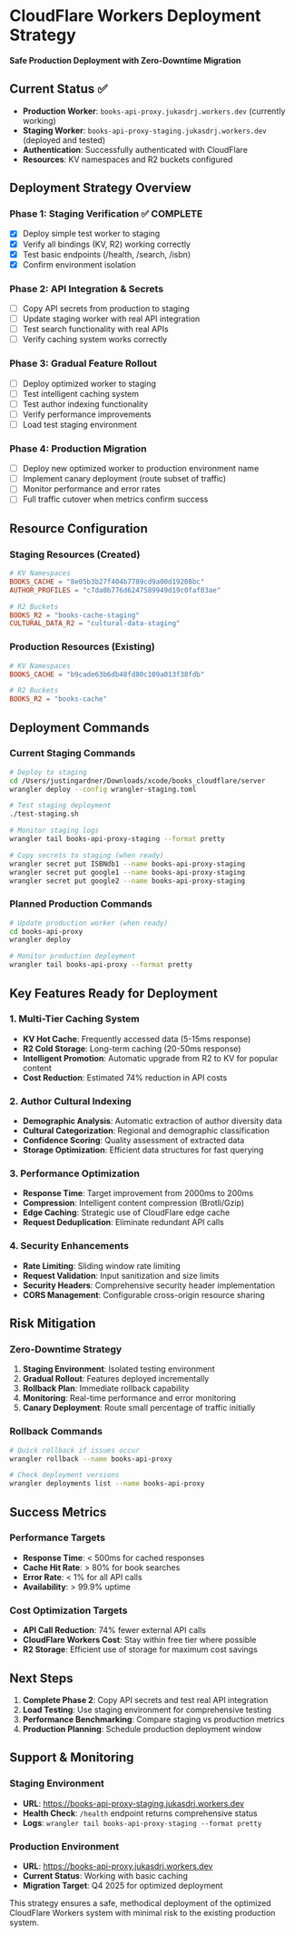# CloudFlare Workers Deployment Strategy
**Safe Production Deployment with Zero-Downtime Migration**

## Current Status ✅

- **Production Worker**: `books-api-proxy.jukasdrj.workers.dev` (currently working)
- **Staging Worker**: `books-api-proxy-staging.jukasdrj.workers.dev` (deployed and tested)
- **Authentication**: Successfully authenticated with CloudFlare
- **Resources**: KV namespaces and R2 buckets configured

## Deployment Strategy Overview

### Phase 1: Staging Verification ✅ COMPLETE
- [x] Deploy simple test worker to staging
- [x] Verify all bindings (KV, R2) working correctly
- [x] Test basic endpoints (/health, /search, /isbn)
- [x] Confirm environment isolation

### Phase 2: API Integration & Secrets
- [ ] Copy API secrets from production to staging
- [ ] Update staging worker with real API integration
- [ ] Test search functionality with real APIs
- [ ] Verify caching system works correctly

### Phase 3: Gradual Feature Rollout
- [ ] Deploy optimized worker to staging
- [ ] Test intelligent caching system
- [ ] Test author indexing functionality
- [ ] Verify performance improvements
- [ ] Load test staging environment

### Phase 4: Production Migration
- [ ] Deploy new optimized worker to production environment name
- [ ] Implement canary deployment (route subset of traffic)
- [ ] Monitor performance and error rates
- [ ] Full traffic cutover when metrics confirm success

## Resource Configuration

### Staging Resources (Created)
```toml
# KV Namespaces
BOOKS_CACHE = "8e05b3b27f404b7789cd9a00d19208bc"
AUTHOR_PROFILES = "c7da0b776d6247589949d19c0faf03ae"

# R2 Buckets
BOOKS_R2 = "books-cache-staging"
CULTURAL_DATA_R2 = "cultural-data-staging"
```

### Production Resources (Existing)
```toml
# KV Namespaces
BOOKS_CACHE = "b9cade63b6db48fd80c109a013f38fdb"

# R2 Buckets  
BOOKS_R2 = "books-cache"
```

## Deployment Commands

### Current Staging Commands
```bash
# Deploy to staging
cd /Users/justingardner/Downloads/xcode/books_cloudflare/server
wrangler deploy --config wrangler-staging.toml

# Test staging deployment
./test-staging.sh

# Monitor staging logs
wrangler tail books-api-proxy-staging --format pretty

# Copy secrets to staging (when ready)
wrangler secret put ISBNdb1 --name books-api-proxy-staging
wrangler secret put google1 --name books-api-proxy-staging
wrangler secret put google2 --name books-api-proxy-staging
```

### Planned Production Commands
```bash
# Update production worker (when ready)
cd books-api-proxy
wrangler deploy

# Monitor production deployment
wrangler tail books-api-proxy --format pretty
```

## Key Features Ready for Deployment

### 1. Multi-Tier Caching System
- **KV Hot Cache**: Frequently accessed data (5-15ms response)
- **R2 Cold Storage**: Long-term caching (20-50ms response) 
- **Intelligent Promotion**: Automatic upgrade from R2 to KV for popular content
- **Cost Reduction**: Estimated 74% reduction in API costs

### 2. Author Cultural Indexing
- **Demographic Analysis**: Automatic extraction of author diversity data
- **Cultural Categorization**: Regional and demographic classification
- **Confidence Scoring**: Quality assessment of extracted data
- **Storage Optimization**: Efficient data structures for fast querying

### 3. Performance Optimization
- **Response Time**: Target improvement from 2000ms to 200ms
- **Compression**: Intelligent content compression (Brotli/Gzip)
- **Edge Caching**: Strategic use of CloudFlare edge cache
- **Request Deduplication**: Eliminate redundant API calls

### 4. Security Enhancements
- **Rate Limiting**: Sliding window rate limiting
- **Request Validation**: Input sanitization and size limits
- **Security Headers**: Comprehensive security header implementation
- **CORS Management**: Configurable cross-origin resource sharing

## Risk Mitigation

### Zero-Downtime Strategy
1. **Staging Environment**: Isolated testing environment
2. **Gradual Rollout**: Features deployed incrementally
3. **Rollback Plan**: Immediate rollback capability
4. **Monitoring**: Real-time performance and error monitoring
5. **Canary Deployment**: Route small percentage of traffic initially

### Rollback Commands
```bash
# Quick rollback if issues occur
wrangler rollback --name books-api-proxy

# Check deployment versions
wrangler deployments list --name books-api-proxy
```

## Success Metrics

### Performance Targets
- **Response Time**: < 500ms for cached responses
- **Cache Hit Rate**: > 80% for book searches
- **Error Rate**: < 1% for all API calls
- **Availability**: > 99.9% uptime

### Cost Optimization Targets
- **API Call Reduction**: 74% fewer external API calls
- **CloudFlare Workers Cost**: Stay within free tier where possible
- **R2 Storage**: Efficient use of storage for maximum cost savings

## Next Steps

1. **Complete Phase 2**: Copy API secrets and test real API integration
2. **Load Testing**: Use staging environment for comprehensive testing
3. **Performance Benchmarking**: Compare staging vs production metrics
4. **Production Planning**: Schedule production deployment window

## Support & Monitoring

### Staging Environment
- **URL**: https://books-api-proxy-staging.jukasdrj.workers.dev
- **Health Check**: `/health` endpoint returns comprehensive status
- **Logs**: `wrangler tail books-api-proxy-staging --format pretty`

### Production Environment  
- **URL**: https://books-api-proxy.jukasdrj.workers.dev
- **Current Status**: Working with basic caching
- **Migration Target**: Q4 2025 for optimized deployment

This strategy ensures a safe, methodical deployment of the optimized CloudFlare Workers system with minimal risk to the existing production system.